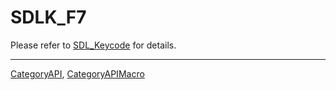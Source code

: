 # SDLK_F7

Please refer to [SDL_Keycode](SDL_Keycode) for details.

----
[CategoryAPI](CategoryAPI), [CategoryAPIMacro](CategoryAPIMacro)

